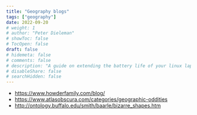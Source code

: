 ```yaml
---
title: "Geography blogs"
tags: ["geography"]
date: 2022-09-20
# weight: 1
# author: "Peter Dieleman"
# showToc: false
# TocOpen: false
draft: false
# hidemeta: false
# comments: false
# description: "A guide on extending the battery life of your linux laptop"
# disableShare: false
# searchHidden: false
---
```


- <https://www.howderfamily.com/blog/>
- <https://www.atlasobscura.com/categories/geographic-oddities>
- <http://ontology.buffalo.edu/smith/baarle/bizarre_shapes.htm>
